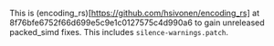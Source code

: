 This is (encoding_rs)[https://github.com/hsivonen/encoding_rs] at 8f76bfe6752f66d699e5c9e1c0127575c4d990a6
to gain unreleased packed_simd fixes. This includes `silence-warnings.patch`.